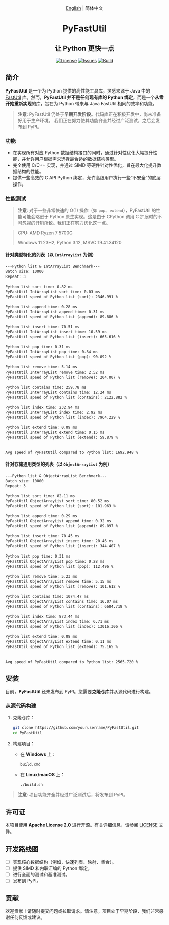 <div align="center">

[English](./README.md) | 简体中文

# PyFastUtil

[//]: # (  <p>)

[//]: # (    <!--suppress CheckImageSize -->)

[//]: # (      <img src="./mascot.png" alt="Project Mascot" width="320">)

[//]: # (  </p>)

## 让 Python 更快一点

[![License](https://img.shields.io/badge/license-Apache%202.0-blue.svg)](LICENSE)
[![Issues](https://img.shields.io/github/issues/xia-mc/PyFastUtil)](https://img.shields.io/github/issues/Nova-Committee/CheatDetector)
[![Build](https://github.com/xia-mc/PyFastUtil/actions/workflows/python-package.yml/badge.svg)](https://github.com/xia-mc/PyFastUtil/actions)

</div>

## 简介

**PyFastUtil** 是一个为 Python 提供的高性能工具库，灵感来源于 Java 中的 [FastUtil](https://fastutil.di.unimi.it/) 库。然而，**PyFastUtil 并不是任何现有库的 Python 绑定**，而是一个**从零开始重新实现**的库，旨在为 Python 带来与 Java FastUtil 相同的效率和功能。

> **注意**: PyFastUtil 仍处于**早期开发阶段**。代码库正在积极开发中，尚未准备好用于生产环境。
> 我们正在努力使其功能齐全并经过广泛测试，之后会发布到 PyPI。

### 功能

- 在实现所有对应 Python 数据结构接口的同时，通过针对性优化大幅提升性能，并允许用户根据需求选择最合适的数据结构类型。
- 完全使用 C/C++ 实现，并通过 SIMD 等硬件针对性优化，旨在最大化提升数据结构的性能。
- 提供一些高效的 C API Python 绑定，允许高级用户执行一些“不安全”的底层操作。

### 性能测试

> **注意**: 对于一些非常快速的 O(1) 操作（如 `pop`、`extend`），PyFastUtil 的性能可能会略逊于 Python 原生实现。这是由于 CPython 调用 C 扩展时的不可忽视的开销所致。我们正在努力优化这一点。

> CPU: AMD Ryzen 7 5700G
> 
> Windows 11 23H2, Python 3.12, MSVC 19.41.34120

#### 针对类型特化的列表（以 `IntArrayList` 为例）

```text
---Python list & IntArrayList Benchmark---
Batch size: 10000
Repeat: 3

Python list sort time: 0.82 ms
PyFastUtil IntArrayList sort time: 0.03 ms
PyFastUtil speed of Python list (sort): 2346.991 %

Python list append time: 0.28 ms
PyFastUtil IntArrayList append time: 0.31 ms
PyFastUtil speed of Python list (append): 89.886 %

Python list insert time: 70.51 ms
PyFastUtil IntArrayList insert time: 10.59 ms
PyFastUtil speed of Python list (insert): 665.616 %

Python list pop time: 0.31 ms
PyFastUtil IntArrayList pop time: 0.34 ms
PyFastUtil speed of Python list (pop): 90.092 %

Python list remove time: 5.14 ms
PyFastUtil IntArrayList remove time: 2.52 ms
PyFastUtil speed of Python list (remove): 204.007 %

Python list contains time: 259.78 ms
PyFastUtil IntArrayList contains time: 12.24 ms
PyFastUtil speed of Python list (contains): 2122.882 %

Python list index time: 232.94 ms
PyFastUtil IntArrayList index time: 2.92 ms
PyFastUtil speed of Python list (index): 7964.229 %

Python list extend time: 0.09 ms
PyFastUtil IntArrayList extend time: 0.15 ms
PyFastUtil speed of Python list (extend): 59.879 %


Avg speed of PyFastUtil compared to Python list: 1692.948 %
```

#### 针对存储通用类型的列表（以 `ObjectArrayList` 为例）

```text
---Python list & ObjectArrayList Benchmark---
Batch size: 10000
Repeat: 3

Python list sort time: 82.11 ms
PyFastUtil ObjectArrayList sort time: 80.52 ms
PyFastUtil speed of Python list (sort): 101.963 %

Python list append time: 0.29 ms
PyFastUtil ObjectArrayList append time: 0.32 ms
PyFastUtil speed of Python list (append): 89.097 %

Python list insert time: 70.45 ms
PyFastUtil ObjectArrayList insert time: 20.46 ms
PyFastUtil speed of Python list (insert): 344.407 %

Python list pop time: 0.31 ms
PyFastUtil ObjectArrayList pop time: 0.28 ms
PyFastUtil speed of Python list (pop): 112.496 %

Python list remove time: 5.23 ms
PyFastUtil ObjectArrayList remove time: 5.15 ms
PyFastUtil speed of Python list (remove): 101.612 %

Python list contains time: 1074.47 ms
PyFastUtil ObjectArrayList contains time: 16.07 ms
PyFastUtil speed of Python list (contains): 6684.718 %

Python list index time: 873.44 ms
PyFastUtil ObjectArrayList index time: 6.71 ms
PyFastUtil speed of Python list (index): 13016.306 %

Python list extend time: 0.08 ms
PyFastUtil ObjectArrayList extend time: 0.11 ms
PyFastUtil speed of Python list (extend): 75.165 %


Avg speed of PyFastUtil compared to Python list: 2565.720 %
```

## 安装

目前，**PyFastUtil** 还未发布到 PyPI。您需要**克隆仓库**并从源代码进行构建。

### 从源代码构建

1. 克隆仓库：
    ```bash
    git clone https://github.com/yourusername/PyFastUtil.git
    cd PyFastUtil
    ```

2. 构建项目：
    - 在 **Windows** 上：
      ```bash
      build.cmd
      ```
    - 在 **Linux/macOS** 上：
      ```bash
      ./build.sh
      ```

> **注意**: 项目功能齐全并经过广泛测试后，将发布到 PyPI。

## 许可证

本项目使用 **Apache License 2.0** 进行开源。有关详细信息，请参阅 [LICENSE](LICENSE) 文件。

## 开发路线图

- [ ] 实现核心数据结构（例如，快速列表、映射、集合）。
- [ ] 提供 SIMD 和内联汇编的 Python 绑定。
- [ ] 进行全面的测试和基准测试。
- [ ] 发布到 PyPI。

## 贡献

欢迎贡献！请随时提交问题或拉取请求。请注意，项目处于早期阶段，我们非常感谢任何反馈或建议。
